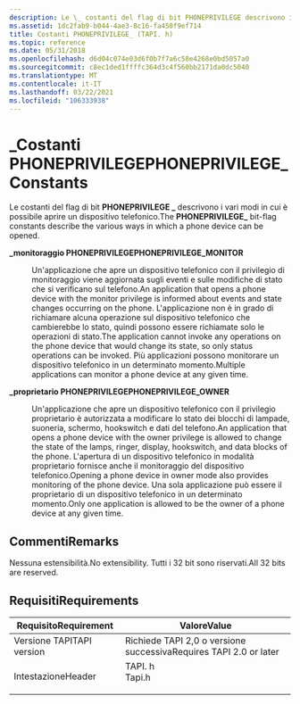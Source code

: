 ```yaml
---
description: Le \_ costanti del flag di bit PHONEPRIVILEGE descrivono i vari modi in cui è possibile aprire un dispositivo telefonico.
ms.assetid: 1dc2fab9-b044-4ae3-8c16-fa450f9ef714
title: Costanti PHONEPRIVILEGE_ (TAPI. h)
ms.topic: reference
ms.date: 05/31/2018
ms.openlocfilehash: d6d04c074e03d6f0b7f7a6c58e4268e0bd5057a0
ms.sourcegitcommit: c8ec1ded1ffffc364d3c4f560bb2171da0dc5040
ms.translationtype: MT
ms.contentlocale: it-IT
ms.lasthandoff: 03/22/2021
ms.locfileid: "106333938"
---
```

# <a name="phoneprivilege_-constants"></a><span data-ttu-id="e694d-103">\_Costanti PHONEPRIVILEGE</span><span class="sxs-lookup"><span data-stu-id="e694d-103">PHONEPRIVILEGE\_ Constants</span></span>

<span data-ttu-id="e694d-104">Le costanti del flag di bit **PHONEPRIVILEGE \_** descrivono i vari modi in cui è possibile aprire un dispositivo telefonico.</span><span class="sxs-lookup"><span data-stu-id="e694d-104">The **PHONEPRIVILEGE\_** bit-flag constants describe the various ways in which a phone device can be opened.</span></span>

<dl> <dt>

<span data-ttu-id="e694d-105"><span id="PHONEPRIVILEGE_MONITOR"></span><span id="phoneprivilege_monitor"></span>**\_monitoraggio PHONEPRIVILEGE**</span><span class="sxs-lookup"><span data-stu-id="e694d-105"><span id="PHONEPRIVILEGE_MONITOR"></span><span id="phoneprivilege_monitor"></span>**PHONEPRIVILEGE\_MONITOR**</span></span>
</dt> <dd> <dl> <dt>



<span data-ttu-id="e694d-106">Un'applicazione che apre un dispositivo telefonico con il privilegio di monitoraggio viene aggiornata sugli eventi e sulle modifiche di stato che si verificano sul telefono.</span><span class="sxs-lookup"><span data-stu-id="e694d-106">An application that opens a phone device with the monitor privilege is informed about events and state changes occurring on the phone.</span></span> <span data-ttu-id="e694d-107">L'applicazione non è in grado di richiamare alcuna operazione sul dispositivo telefonico che cambierebbe lo stato, quindi possono essere richiamate solo le operazioni di stato.</span><span class="sxs-lookup"><span data-stu-id="e694d-107">The application cannot invoke any operations on the phone device that would change its state, so only status operations can be invoked.</span></span> <span data-ttu-id="e694d-108">Più applicazioni possono monitorare un dispositivo telefonico in un determinato momento.</span><span class="sxs-lookup"><span data-stu-id="e694d-108">Multiple applications can monitor a phone device at any given time.</span></span>


</dt> </dl> </dd> <dt>

<span data-ttu-id="e694d-109"><span id="PHONEPRIVILEGE_OWNER"></span><span id="phoneprivilege_owner"></span>**\_proprietario PHONEPRIVILEGE**</span><span class="sxs-lookup"><span data-stu-id="e694d-109"><span id="PHONEPRIVILEGE_OWNER"></span><span id="phoneprivilege_owner"></span>**PHONEPRIVILEGE\_OWNER**</span></span>
</dt> <dd> <dl> <dt>



<span data-ttu-id="e694d-110">Un'applicazione che apre un dispositivo telefonico con il privilegio proprietario è autorizzata a modificare lo stato dei blocchi di lampade, suoneria, schermo, hookswitch e dati del telefono.</span><span class="sxs-lookup"><span data-stu-id="e694d-110">An application that opens a phone device with the owner privilege is allowed to change the state of the lamps, ringer, display, hookswitch, and data blocks of the phone.</span></span> <span data-ttu-id="e694d-111">L'apertura di un dispositivo telefonico in modalità proprietario fornisce anche il monitoraggio del dispositivo telefonico.</span><span class="sxs-lookup"><span data-stu-id="e694d-111">Opening a phone device in owner mode also provides monitoring of the phone device.</span></span> <span data-ttu-id="e694d-112">Una sola applicazione può essere il proprietario di un dispositivo telefonico in un determinato momento.</span><span class="sxs-lookup"><span data-stu-id="e694d-112">Only one application is allowed to be the owner of a phone device at any given time.</span></span>


</dt> </dl> </dd> </dl>

## <a name="remarks"></a><span data-ttu-id="e694d-113">Commenti</span><span class="sxs-lookup"><span data-stu-id="e694d-113">Remarks</span></span>

<span data-ttu-id="e694d-114">Nessuna estensibilità.</span><span class="sxs-lookup"><span data-stu-id="e694d-114">No extensibility.</span></span> <span data-ttu-id="e694d-115">Tutti i 32 bit sono riservati.</span><span class="sxs-lookup"><span data-stu-id="e694d-115">All 32 bits are reserved.</span></span>

## <a name="requirements"></a><span data-ttu-id="e694d-116">Requisiti</span><span class="sxs-lookup"><span data-stu-id="e694d-116">Requirements</span></span>



| <span data-ttu-id="e694d-117">Requisito</span><span class="sxs-lookup"><span data-stu-id="e694d-117">Requirement</span></span> | <span data-ttu-id="e694d-118">Valore</span><span class="sxs-lookup"><span data-stu-id="e694d-118">Value</span></span> |
|-------------------------|-----------------------------------------------------------------------------------|
| <span data-ttu-id="e694d-119">Versione TAPI</span><span class="sxs-lookup"><span data-stu-id="e694d-119">TAPI version</span></span><br/> | <span data-ttu-id="e694d-120">Richiede TAPI 2,0 o versione successiva</span><span class="sxs-lookup"><span data-stu-id="e694d-120">Requires TAPI 2.0 or later</span></span><br/>                                             |
| <span data-ttu-id="e694d-121">Intestazione</span><span class="sxs-lookup"><span data-stu-id="e694d-121">Header</span></span><br/>       | <dl> <span data-ttu-id="e694d-122"><dt>TAPI. h</dt></span><span class="sxs-lookup"><span data-stu-id="e694d-122"><dt>Tapi.h</dt></span></span> </dl> |



 

 





